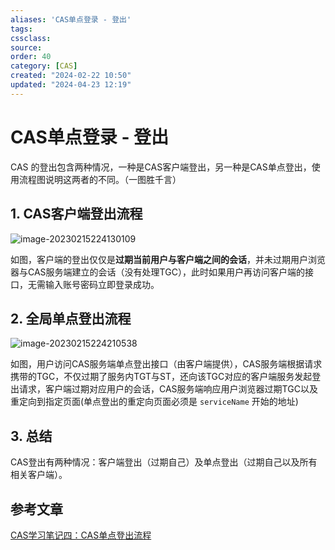 ```yaml
---
aliases: 'CAS单点登录 - 登出'
tags: 
cssclass:
source:
order: 40
category: [CAS]
created: "2024-02-22 10:50"
updated: "2024-04-23 12:19"
---
```


# CAS单点登录 - 登出

CAS 的登出包含两种情况，一种是CAS客户端登出，另一种是CAS单点登出，使用流程图说明这两者的不同。（一图胜千言）

## 1. CAS客户端登出流程

![image-20230215224130109](https://cdn.jsdelivr.net/gh/MrJackC/PicGoImages/other/202404231219563.png)

如图，客户端的登出仅仅是**过期当前用户与客户端之间的会话**，并未过期用户浏览器与CAS服务端建立的会话（没有处理TGC），此时如果用户再访问客户端的接口，无需输入账号密码立即登录成功。

## 2. 全局单点登出流程

![image-20230215224210538](https://cdn.jsdelivr.net/gh/MrJackC/PicGoImages/other/202404231219613.png)

如图，用户访问CAS服务端单点登出接口（由客户端提供），CAS服务端根据请求携带的TGC，不仅过期了服务内TGT与ST，还向该TGC对应的客户端服务发起登出请求，客户端过期对应用户的会话，CAS服务端响应用户浏览器过期TGC以及重定向到指定页面(单点登出的重定向页面必须是 `serviceName` 开始的地址)

## 3. 总结

CAS登出有两种情况：客户端登出（过期自己）及单点登出（过期自己以及所有相关客户端）。

## 参考文章

[CAS学习笔记四：CAS单点登出流程](https://www.cnblogs.com/hellxz/p/15819781.html)